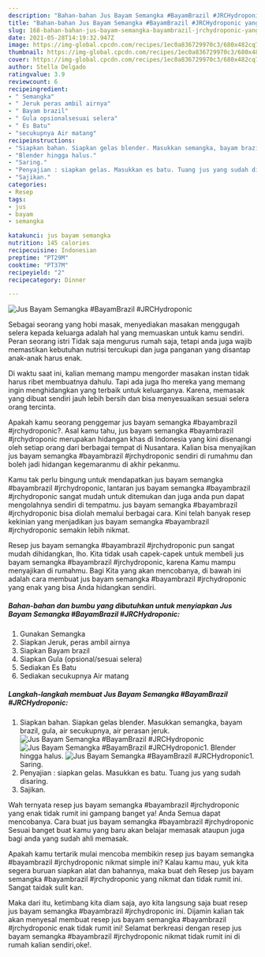 ```yaml
---
description: "Bahan-bahan Jus Bayam Semangka #BayamBrazil #JRCHydroponic yang nikmat dan Mudah Dibuat"
title: "Bahan-bahan Jus Bayam Semangka #BayamBrazil #JRCHydroponic yang nikmat dan Mudah Dibuat"
slug: 168-bahan-bahan-jus-bayam-semangka-bayambrazil-jrchydroponic-yang-nikmat-dan-mudah-dibuat
date: 2021-05-28T14:19:32.947Z
image: https://img-global.cpcdn.com/recipes/1ec0a836729970c3/680x482cq70/jus-bayam-semangka-bayambrazil-jrchydroponic-foto-resep-utama.jpg
thumbnail: https://img-global.cpcdn.com/recipes/1ec0a836729970c3/680x482cq70/jus-bayam-semangka-bayambrazil-jrchydroponic-foto-resep-utama.jpg
cover: https://img-global.cpcdn.com/recipes/1ec0a836729970c3/680x482cq70/jus-bayam-semangka-bayambrazil-jrchydroponic-foto-resep-utama.jpg
author: Stella Delgado
ratingvalue: 3.9
reviewcount: 6
recipeingredient:
- " Semangka"
- " Jeruk peras ambil airnya"
- " Bayam brazil"
- " Gula opsionalsesuai selera"
- " Es Batu"
- "secukupnya Air matang"
recipeinstructions:
- "Siapkan bahan. Siapkan gelas blender. Masukkan semangka, bayam brazil, gula, air secukupnya, air perasan jeruk."
- "Blender hingga halus."
- "Saring."
- "Penyajian : siapkan gelas. Masukkan es batu. Tuang jus yang sudah disaring."
- "Sajikan."
categories:
- Resep
tags:
- jus
- bayam
- semangka

katakunci: jus bayam semangka 
nutrition: 145 calories
recipecuisine: Indonesian
preptime: "PT29M"
cooktime: "PT37M"
recipeyield: "2"
recipecategory: Dinner

---
```



![Jus Bayam Semangka #BayamBrazil #JRCHydroponic](https://img-global.cpcdn.com/recipes/1ec0a836729970c3/680x482cq70/jus-bayam-semangka-bayambrazil-jrchydroponic-foto-resep-utama.jpg)

Sebagai seorang yang hobi masak, menyediakan masakan menggugah selera kepada keluarga adalah hal yang memuaskan untuk kamu sendiri. Peran seorang istri Tidak saja mengurus rumah saja, tetapi anda juga wajib memastikan kebutuhan nutrisi tercukupi dan juga panganan yang disantap anak-anak harus enak.

Di waktu  saat ini, kalian memang mampu mengorder masakan instan tidak harus ribet membuatnya dahulu. Tapi ada juga lho mereka yang memang ingin menghidangkan yang terbaik untuk keluarganya. Karena, memasak yang dibuat sendiri jauh lebih bersih dan bisa menyesuaikan sesuai selera orang tercinta. 



Apakah kamu seorang penggemar jus bayam semangka #bayambrazil #jrchydroponic?. Asal kamu tahu, jus bayam semangka #bayambrazil #jrchydroponic merupakan hidangan khas di Indonesia yang kini disenangi oleh setiap orang dari berbagai tempat di Nusantara. Kalian bisa menyajikan jus bayam semangka #bayambrazil #jrchydroponic sendiri di rumahmu dan boleh jadi hidangan kegemaranmu di akhir pekanmu.

Kamu tak perlu bingung untuk mendapatkan jus bayam semangka #bayambrazil #jrchydroponic, lantaran jus bayam semangka #bayambrazil #jrchydroponic sangat mudah untuk ditemukan dan juga anda pun dapat mengolahnya sendiri di tempatmu. jus bayam semangka #bayambrazil #jrchydroponic bisa diolah memalui berbagai cara. Kini telah banyak resep kekinian yang menjadikan jus bayam semangka #bayambrazil #jrchydroponic semakin lebih nikmat.

Resep jus bayam semangka #bayambrazil #jrchydroponic pun sangat mudah dihidangkan, lho. Kita tidak usah capek-capek untuk membeli jus bayam semangka #bayambrazil #jrchydroponic, karena Kamu mampu menyajikan di rumahmu. Bagi Kita yang akan mencobanya, di bawah ini adalah cara membuat jus bayam semangka #bayambrazil #jrchydroponic yang enak yang bisa Anda hidangkan sendiri.

<!--inarticleads1-->

##### Bahan-bahan dan bumbu yang dibutuhkan untuk menyiapkan Jus Bayam Semangka #BayamBrazil #JRCHydroponic:

1. Gunakan  Semangka
1. Siapkan  Jeruk, peras ambil airnya
1. Siapkan  Bayam brazil
1. Siapkan  Gula (opsional/sesuai selera)
1. Sediakan  Es Batu
1. Sediakan secukupnya Air matang




<!--inarticleads2-->

##### Langkah-langkah membuat Jus Bayam Semangka #BayamBrazil #JRCHydroponic:

1. Siapkan bahan. Siapkan gelas blender. Masukkan semangka, bayam brazil, gula, air secukupnya, air perasan jeruk.
<img src="https://img-global.cpcdn.com/steps/ad1a930a02870d42/160x128cq70/jus-bayam-semangka-bayambrazil-jrchydroponic-langkah-memasak-1-foto.jpg" alt="Jus Bayam Semangka #BayamBrazil #JRCHydroponic"><img src="https://img-global.cpcdn.com/steps/0217a68a222efad0/160x128cq70/jus-bayam-semangka-bayambrazil-jrchydroponic-langkah-memasak-1-foto.jpg" alt="Jus Bayam Semangka #BayamBrazil #JRCHydroponic">1. Blender hingga halus.
<img src="https://img-global.cpcdn.com/steps/dc03c2f95c90cb7a/160x128cq70/jus-bayam-semangka-bayambrazil-jrchydroponic-langkah-memasak-2-foto.jpg" alt="Jus Bayam Semangka #BayamBrazil #JRCHydroponic">1. Saring.
1. Penyajian : siapkan gelas. Masukkan es batu. Tuang jus yang sudah disaring.
1. Sajikan.




Wah ternyata resep jus bayam semangka #bayambrazil #jrchydroponic yang enak tidak rumit ini gampang banget ya! Anda Semua dapat mencobanya. Cara buat jus bayam semangka #bayambrazil #jrchydroponic Sesuai banget buat kamu yang baru akan belajar memasak ataupun juga bagi anda yang sudah ahli memasak.

Apakah kamu tertarik mulai mencoba membikin resep jus bayam semangka #bayambrazil #jrchydroponic nikmat simple ini? Kalau kamu mau, yuk kita segera buruan siapkan alat dan bahannya, maka buat deh Resep jus bayam semangka #bayambrazil #jrchydroponic yang nikmat dan tidak rumit ini. Sangat taidak sulit kan. 

Maka dari itu, ketimbang kita diam saja, ayo kita langsung saja buat resep jus bayam semangka #bayambrazil #jrchydroponic ini. Dijamin kalian tak akan menyesal membuat resep jus bayam semangka #bayambrazil #jrchydroponic enak tidak rumit ini! Selamat berkreasi dengan resep jus bayam semangka #bayambrazil #jrchydroponic nikmat tidak rumit ini di rumah kalian sendiri,oke!.

